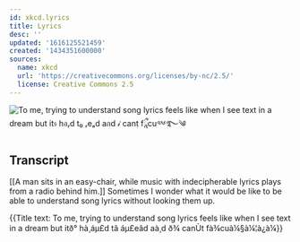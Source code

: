 ```yaml
---
id: xkcd.lyrics
title: Lyrics
desc: ''
updated: '1616125521459'
created: '1434351600000'
sources:
  name: xkcd
  url: 'https://creativecommons.org/licenses/by-nc/2.5/'
  license: Creative Commons 2.5
---
```

![To me, trying to understand song lyrics feels like when I see text in a dream but it𝔰 hอᵣd t₀ ᵣeₐd aกd 𝒾 canٖt fཱྀcu༧༦࿐༄](https://imgs.xkcd.com/comics/lyrics.png)

## Transcript
[[A man sits in an easy-chair, while music with indecipherable lyrics plays from a radio behind him.]]
Sometimes I wonder what it would be like to be able to understand song lyrics without looking them up.

{{Title text: To me, trying to understand song lyrics feels like when I see text in a dream but itð° hà¸­áµ£d tâ áµ£eâd aà¸d ð¾ canÙt fà¾cuà¼§à¼¦à¿à¼}}

